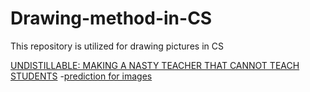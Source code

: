 # Drawing-method-in-CS
This repository is utilized for drawing pictures in CS 

[UNDISTILLABLE: MAKING A NASTY TEACHER THAT CANNOT TEACH STUDENTS](https://openreview.net/pdf?id=0zvfm-nZqQs)
-[prediction for images](https://github.com/yaolu-zjut/Drawing-method-in-CS/blob/main/images/prediction.PNG)

